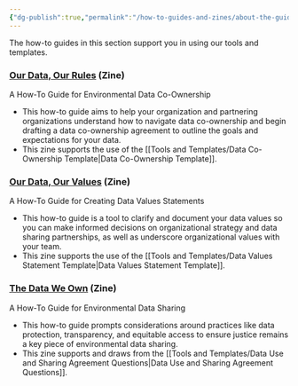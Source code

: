 ```yaml
---
{"dg-publish":true,"permalink":"/how-to-guides-and-zines/about-the-guides/"}
---
```


The how-to guides in this section support you in using our tools and templates.

### [Our Data, Our Rules](https://zenodo.org/records/15285154) (Zine)

A How-To Guide for Environmental Data Co-Ownership

- This how-to guide aims to help your organization and partnering organizations understand how to navigate data co-ownership and begin drafting a data co-ownership agreement to outline the goals and expectations for your data.
- This zine supports the use of the [[Tools and Templates/Data Co-Ownership Template\|Data Co-Ownership Template]].

### [Our Data, Our Values](https://zenodo.org/records/15285175) (Zine)

A How-To Guide for Creating Data Values Statements

- This how-to guide is a tool to clarify and document your data values so you can make informed decisions on organizational strategy and data sharing partnerships, as well as underscore organizational values with your team.
- This zine supports the use of the [[Tools and Templates/Data Values Statement Template\|Data Values Statement Template]].

### [The Data We Own](https://zenodo.org/records/15285148) (Zine)

A How-To Guide for Environmental Data Sharing

- This how-to guide prompts considerations around practices like data protection, transparency, and equitable access to ensure justice remains a key piece of environmental data sharing.
- This zine supports and draws from the [[Tools and Templates/Data Use and Sharing Agreement Questions\|Data Use and Sharing Agreement Questions]].
